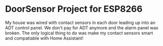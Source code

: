 # DoorSensor Project for ESP8266

My house was wired with contact sensors in each door leading up into an ADT control panel. We don't pay for ADT anymore and the alarm panel was broken. The only logical thing to do was make my contact sensors smart and compatiable with Home Assistant!
